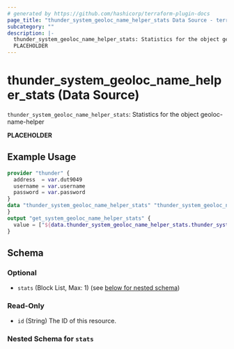 ```yaml
---
# generated by https://github.com/hashicorp/terraform-plugin-docs
page_title: "thunder_system_geoloc_name_helper_stats Data Source - terraform-provider-thunder"
subcategory: ""
description: |-
  thunder_system_geoloc_name_helper_stats: Statistics for the object geoloc-name-helper
  PLACEHOLDER
---
```


# thunder_system_geoloc_name_helper_stats (Data Source)

`thunder_system_geoloc_name_helper_stats`: Statistics for the object geoloc-name-helper

__PLACEHOLDER__

## Example Usage

```terraform
provider "thunder" {
  address  = var.dut9049
  username = var.username
  password = var.password
}
data "thunder_system_geoloc_name_helper_stats" "thunder_system_geoloc_name_helper_stats" {
}
output "get_system_geoloc_name_helper_stats" {
  value = ["${data.thunder_system_geoloc_name_helper_stats.thunder_system_geoloc_name_helper_stats}"]
}
```

<!-- schema generated by tfplugindocs -->
## Schema

### Optional

- `stats` (Block List, Max: 1) (see [below for nested schema](#nestedblock--stats))

### Read-Only

- `id` (String) The ID of this resource.

<a id="nestedblock--stats"></a>
### Nested Schema for `stats`


